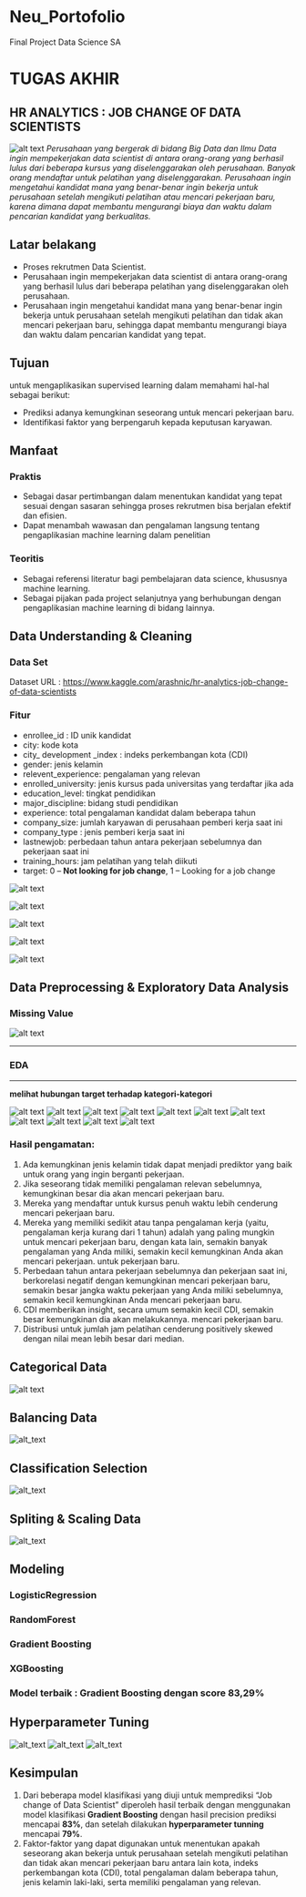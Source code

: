 # Neu_Portofolio
Final Project Data Science SA 


# TUGAS AKHIR 
## HR ANALYTICS : JOB CHANGE OF  DATA SCIENTISTS
![alt text](https://greatpeopleinside.com/wp-content/uploads/2019/06/analytics-1030x618.jpg)
*Perusahaan yang bergerak di bidang Big Data dan Ilmu Data ingin mempekerjakan data scientist di antara orang-orang yang berhasil lulus dari beberapa kursus yang diselenggarakan oleh perusahaan. Banyak orang mendaftar untuk pelatihan yang diselenggarakan. Perusahaan ingin mengetahui kandidat mana yang benar-benar ingin bekerja untuk perusahaan setelah mengikuti pelatihan atau mencari pekerjaan baru, karena dimana dapat membantu mengurangi biaya dan waktu dalam pencarian kandidat yang berkualitas.*

## Latar belakang
* Proses rekrutmen Data Scientist.
* Perusahaan ingin mempekerjakan data scientist di antara orang-orang yang berhasil lulus dari beberapa pelatihan yang diselenggarakan oleh perusahaan. 
* Perusahaan ingin mengetahui kandidat mana yang benar-benar ingin bekerja untuk perusahaan setelah mengikuti pelatihan dan tidak akan mencari pekerjaan baru, sehingga dapat membantu mengurangi biaya dan waktu dalam pencarian kandidat yang tepat.

## Tujuan
untuk mengaplikasikan supervised learning dalam memahami hal-hal sebagai berikut:
* Prediksi adanya kemungkinan seseorang untuk mencari pekerjaan baru.
* Identifikasi faktor yang berpengaruh kepada keputusan karyawan.

## Manfaat
### Praktis
* Sebagai dasar pertimbangan dalam menentukan kandidat yang tepat sesuai dengan sasaran sehingga proses rekrutmen bisa berjalan efektif dan efisien.
* Dapat menambah wawasan dan pengalaman langsung tentang pengaplikasian machine learning dalam penelitian
### Teoritis
* Sebagai referensi literatur bagi pembelajaran data science, khususnya machine learning.
* Sebagai pijakan pada project selanjutnya yang berhubungan dengan pengaplikasian  machine learning di bidang lainnya.

## Data Understanding & Cleaning

### Data Set
Dataset URL : https://www.kaggle.com/arashnic/hr-analytics-job-change-of-data-scientists

### Fitur
* enrollee_id :  ID unik kandidat
* city:  kode kota
* city_ development _index :  indeks perkembangan kota (CDI) 
* gender:  jenis kelamin 
* relevent_experience: pengalaman yang relevan 
* enrolled_university: jenis kursus pada universitas yang terdaftar jika ada 
* education_level: tingkat pendidikan
* major_discipline: bidang studi pendidikan
* experience: total pengalaman kandidat dalam beberapa tahun
* company_size: jumlah karyawan di perusahaan pemberi kerja saat ini 
* company_type : jenis pemberi kerja saat ini
* lastnewjob: perbedaan tahun antara pekerjaan sebelumnya dan pekerjaan saat ini
* training_hours: jam pelatihan yang telah diikuti
* target: 0 – **Not looking for job change**,             1 – Looking for a job change

![alt text](https://github.com/pembelajardata/Neu_Portofolio/blob/main/dataset.png)

![alt text](https://github.com/pembelajardata/Neu_Portofolio/blob/main/dataset_info_1.png)

![alt text](https://github.com/pembelajardata/Neu_Portofolio/blob/main/Dataset1.PNG)

![alt text](https://github.com/pembelajardata/Neu_Portofolio/blob/main/Dataset2.PNG)

![alt text](https://github.com/pembelajardata/Neu_Portofolio/blob/main/Dataset3.PNG)



## Data Preprocessing & Exploratory Data Analysis

### Missing Value
![alt text](https://github.com/pembelajardata/Neu_Portofolio/blob/main/Missing_value.png)

***
### EDA
***
**melihat hubungan target terhadap kategori-kategori**  

![alt text](https://github.com/pembelajardata/Neu_Portofolio/blob/main/EDA1.png)
![alt text](https://github.com/pembelajardata/Neu_Portofolio/blob/main/EDA2.png)
![alt text](https://github.com/pembelajardata/Neu_Portofolio/blob/main/EDA4.png)
![alt text](https://github.com/pembelajardata/Neu_Portofolio/blob/main/EDA5.png)
![alt text](https://github.com/pembelajardata/Neu_Portofolio/blob/main/EDA6.png)
![alt text](https://github.com/pembelajardata/Neu_Portofolio/blob/main/EDA7.png)
![alt text](https://github.com/pembelajardata/Neu_Portofolio/blob/main/EDA8.png)
![alt text](https://github.com/pembelajardata/Neu_Portofolio/blob/main/EDA9.png)
![alt text](https://github.com/pembelajardata/Neu_Portofolio/blob/main/EDA10.png)
![alt text](https://github.com/pembelajardata/Neu_Portofolio/blob/main/EDA11.png)
![alt text](https://github.com/pembelajardata/Neu_Portofolio/blob/main/EDA12.png)


### Hasil pengamatan:
1. Ada kemungkinan jenis kelamin tidak dapat menjadi prediktor yang baik untuk orang yang ingin berganti pekerjaan.
2. Jika seseorang tidak memiliki pengalaman relevan sebelumnya, kemungkinan besar dia akan mencari pekerjaan baru.
3. Mereka yang mendaftar untuk kursus penuh waktu lebih cenderung mencari pekerjaan baru.
4. Mereka yang memiliki sedikit atau tanpa pengalaman kerja (yaitu, pengalaman kerja kurang dari 1 tahun) adalah yang paling mungkin untuk mencari pekerjaan baru, dengan kata lain, semakin banyak pengalaman yang Anda miliki, semakin kecil kemungkinan Anda akan mencari pekerjaan. untuk pekerjaan baru.
5. Perbedaan tahun antara pekerjaan sebelumnya dan pekerjaan saat ini, berkorelasi negatif dengan kemungkinan mencari pekerjaan baru, semakin besar jangka waktu pekerjaan yang Anda miliki sebelumnya, semakin kecil kemungkinan Anda mencari pekerjaan baru. 
6. CDI memberikan insight, secara umum semakin kecil CDI, semakin besar kemungkinan dia akan melakukannya. mencari pekerjaan baru. 
7. Distribusi untuk jumlah jam pelatihan cenderung positively skewed dengan nilai mean lebih besar  dari median.



## Categorical Data

![alt text](https://github.com/pembelajardata/Neu_Portofolio/blob/main/Categorical%20Data.png)

## Balancing Data

![alt_text](https://github.com/pembelajardata/Neu_Portofolio/blob/main/Balancing%20Data1.png)

## Classification Selection

![alt_text](https://github.com/pembelajardata/Neu_Portofolio/blob/main/Classification%20Selection.png)

## Spliting & Scaling Data

![alt_text](https://github.com/pembelajardata/Neu_Portofolio/blob/main/Spliting%20%26%20Scaling%20Data.png)

## Modeling

### LogisticRegression

### RandomForest

### Gradient Boosting

### XGBoosting

### Model terbaik : Gradient Boosting dengan score 83,29%


## Hyperparameter Tuning

![alt_text](https://github.com/pembelajardata/Neu_Portofolio/blob/main/Hyperparameter-Tuning-1.png)
![alt_text](https://github.com/pembelajardata/Neu_Portofolio/blob/main/Hyperparameter-Tuning-2.png)
![alt_text](https://github.com/pembelajardata/Neu_Portofolio/blob/main/Hyperparameter-Tuning-3.png)

## Kesimpulan
1. Dari beberapa model klasifikasi yang diuji untuk memprediksi “Job change of Data Scientist” diperoleh hasil terbaik dengan menggunakan model klasifikasi **Gradient Boosting** dengan hasil precision prediksi mencapai **83%**, dan setelah dilakukan **hyperparameter tunning** mencapai **79%**.
2. Faktor-faktor yang dapat digunakan untuk menentukan apakah seseorang akan bekerja untuk perusahaan setelah mengikuti pelatihan dan tidak akan mencari pekerjaan baru antara lain kota, indeks perkembangan kota (CDI), total pengalaman dalam beberapa tahun, jenis kelamin laki-laki, serta memiliki pengalaman yang relevan. 



